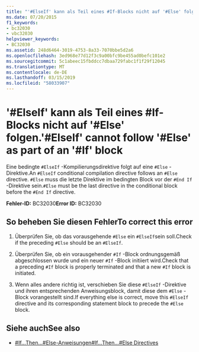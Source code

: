 ```yaml
---
title: "'#ElseIf' kann als Teil eines #If-Blocks nicht auf '#Else' folgen."
ms.date: 07/20/2015
f1_keywords:
- bc32030
- vbc32030
helpviewer_keywords:
- BC32030
ms.assetid: 248d6464-3019-4753-8a33-7070bbe5d2a6
ms.openlocfilehash: 3ed968e77d12f3c9a00bfc9be455ad0befc101e2
ms.sourcegitcommit: 5c1abeec15fbddcc7dbaa729fabc1f1f29f12045
ms.translationtype: MT
ms.contentlocale: de-DE
ms.lasthandoff: 03/15/2019
ms.locfileid: "58033907"
---
```

# <a name="elseif-cannot-follow-else-as-part-of-an-if-block"></a><span data-ttu-id="29ac5-102">'#ElseIf' kann als Teil eines #If-Blocks nicht auf '#Else' folgen.</span><span class="sxs-lookup"><span data-stu-id="29ac5-102">'#ElseIf' cannot follow '#Else' as part of an '#If' block</span></span>
<span data-ttu-id="29ac5-103">Eine bedingte `#ElseIf` -Kompilierungsdirektive folgt auf eine `#Else` -Direktive.</span><span class="sxs-lookup"><span data-stu-id="29ac5-103">An `#ElseIf` conditional compilation directive follows an `#Else` directive.</span></span> <span data-ttu-id="29ac5-104">`#Else` muss die letzte Direktive im bedingten Block vor der `#End If` -Direktive sein.</span><span class="sxs-lookup"><span data-stu-id="29ac5-104">`#Else` must be the last directive in the conditional block before the `#End If` directive.</span></span>  
  
 <span data-ttu-id="29ac5-105">**Fehler-ID:** BC32030</span><span class="sxs-lookup"><span data-stu-id="29ac5-105">**Error ID:** BC32030</span></span>  
  
## <a name="to-correct-this-error"></a><span data-ttu-id="29ac5-106">So beheben Sie diesen Fehler</span><span class="sxs-lookup"><span data-stu-id="29ac5-106">To correct this error</span></span>  
  
1.  <span data-ttu-id="29ac5-107">Überprüfen Sie, ob das vorausgehende `#Else` ein `#ElseIf`sein soll.</span><span class="sxs-lookup"><span data-stu-id="29ac5-107">Check if the preceding `#Else` should be an `#ElseIf`.</span></span>  
  
2.  <span data-ttu-id="29ac5-108">Überprüfen Sie, ob ein vorausgehender `#If` -Block ordnungsgemäß abgeschlossen wurde und ein neuer `#If` -Block initiiert wird.</span><span class="sxs-lookup"><span data-stu-id="29ac5-108">Check that a preceding `#If` block is properly terminated and that a new `#If` block is initiated.</span></span>  
  
3.  <span data-ttu-id="29ac5-109">Wenn alles andere richtig ist, verschieben Sie diese `#ElseIf` -Direktive und ihren entsprechenden Anweisungsblock, damit diese dem `#Else` -Block vorangestellt sind.</span><span class="sxs-lookup"><span data-stu-id="29ac5-109">If everything else is correct, move this `#ElseIf` directive and its corresponding statement block to precede the `#Else` block.</span></span>  
  
## <a name="see-also"></a><span data-ttu-id="29ac5-110">Siehe auch</span><span class="sxs-lookup"><span data-stu-id="29ac5-110">See also</span></span>

- [<span data-ttu-id="29ac5-111">#If...Then...#Else-Anweisungen</span><span class="sxs-lookup"><span data-stu-id="29ac5-111">#If...Then...#Else Directives</span></span>](../../visual-basic/language-reference/directives/if-then-else-directives.md)
